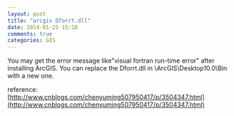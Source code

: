 ```yaml
---
layout: post
title: "arcgis Dforrt.dll"
date: 2014-01-25 15:18
comments: true
categories: GIS
---
```

You may get the error message like"visual fortran run-time error" after installing ArcGIS. You can replace the Dforrt.dll in \ArcGIS\Desktop10.0\Bin with a new one.
   
reference: [http://www.cnblogs.com/chenyuming507950417/p/3504347.html](http://www.cnblogs.com/chenyuming507950417/p/3504347.html)
